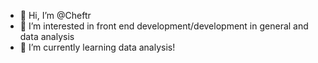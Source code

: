 - 👋 Hi, I’m @Cheftr
- 👀 I’m interested in front end development/development in general and data analysis
- 🌱 I’m currently learning data analysis!


<!---
Cheftr/Cheftr is a ✨ special ✨ repository because its `README.md` (this file) appears on your GitHub profile.
You can click the Preview link to take a look at your changes.
--->
